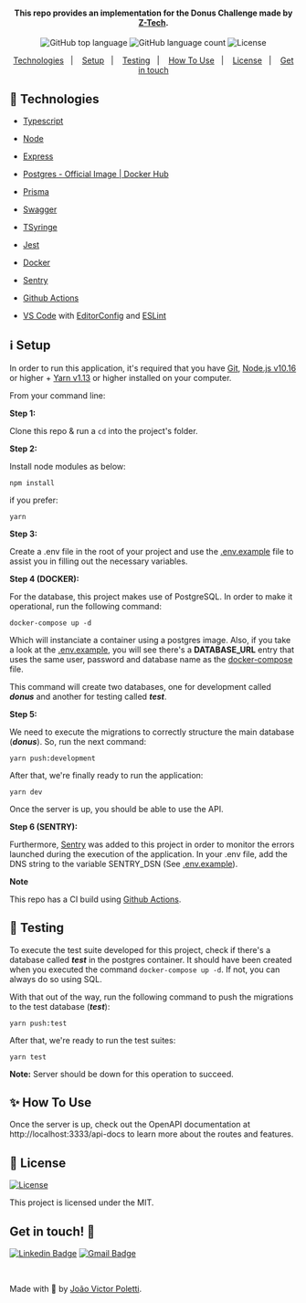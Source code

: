 
<h4 align="center">
  This repo provides an implementation for the Donus Challenge made by <a href="https://github.com/ztech-company">Z-Tech</a>.
</h4>
<p align="center">
  <img alt="GitHub top language" src="https://img.shields.io/github/languages/top/joao96/donus-challenge?style=flat-square">
  <img alt="GitHub language count" src="https://img.shields.io/github/languages/count/joao96/donus-challenge?style=flat-square">
  <img alt="License" src="https://img.shields.io/github/license/joao96/donus-challenge?style=flat-square">
</p>

<p align="center">
  <a href="#checkered_flag-technologies">Technologies</a>&nbsp;&nbsp;&nbsp;|&nbsp;&nbsp;&nbsp;
  <a href="#information_source-setup">Setup</a>&nbsp;&nbsp;&nbsp;|&nbsp;&nbsp;&nbsp;
  <a href="#test_tube-testing">Testing</a>&nbsp;&nbsp;&nbsp;|&nbsp;&nbsp;&nbsp;
  <a href="#sparkles-how-to-use">How To Use</a>&nbsp;&nbsp;&nbsp;|&nbsp;&nbsp;&nbsp;
  <a href="#page_facing_up-license">License</a>&nbsp;&nbsp;&nbsp;|&nbsp;&nbsp;&nbsp;
  <a href="#get-in-touch-monocle_face">Get in touch</a>
</p>

## :checkered_flag: Technologies

- [Typescript](https://www.typescriptlang.org/)
- [Node](https://nodejs.org/en/)
- [Express](https://expressjs.com/)
- [Postgres - Official Image | Docker Hub](https://hub.docker.com/_/postgres)
- [Prisma](https://www.prisma.io/)
- [Swagger](https://swagger.io/specification/)
- [TSyringe](https://github.com/microsoft/tsyringe)
- [Jest](https://jestjs.io/)
- [Docker](https://www.docker.com/)
- [Sentry](https://sentry.io/welcome/)
- [Github Actions](https://github.com/features/actions)

- [VS Code][vc] with [EditorConfig][vceditconfig] and [ESLint][vceslint]

## :information_source: Setup

In order to run this application, it's required that you have [Git](https://git-scm.com), [Node.js v10.16][nodejs] or higher + [Yarn v1.13][yarn] or higher installed on your computer. 

From your command line:


**Step 1:** 

Clone this repo & run a `cd` into the project's folder.

**Step 2:** 

Install node modules as below:

```
npm install
```

if you prefer:

```
yarn
```

**Step 3:** 

Create a .env file in the root of your project and use the [.env.example](https://github.com/joao96/donus-challenge/blob/master/.env.example) file to assist you in filling out the necessary variables.

**Step 4 (DOCKER):**

For the database, this project makes use of PostgreSQL. In order to make it operational, run the following command:

```
docker-compose up -d
```

Which will instanciate a container using a postgres image. Also, if you take a look at the [.env.example](https://github.com/joao96/donus-challenge/blob/master/.env.example), you will see there's a **DATABASE_URL** entry that uses the same user, password and database name as the [docker-compose](https://github.com/joao96/space-flight-news-challenge/blob/master/docker-compose.yml) file.

This command will create two databases, one for development called **_donus_** and another for testing called **_test_**.

**Step 5:**

We need to execute the migrations to correctly structure the main database (**_donus_**). So, run the next command:

```
yarn push:development
```

After that, we're finally ready to run the application:

```
yarn dev
```

Once the server is up, you should be able to use the API.


**Step 6 (SENTRY):**

Furthermore, [Sentry](https://sentry.io/welcome/) was added to this project in order to monitor the errors launched during the execution of the application. 
In your .env file, add the DNS string to the variable SENTRY_DSN (See [.env.example](https://github.com/joao96/donus-challenge/blob/master/.env.example)).

**Note**

This repo has a CI build using [Github Actions](https://github.com/features/actions).

## :test_tube: Testing

To execute the test suite developed for this project, check if there's a database called **_test_** in the postgres container. It should have been created when you executed the command  ```docker-compose up -d```. If not, you can always do so using SQL.

With that out of the way, run the following command to push the migrations to the test database (**_test_**):

```
yarn push:test
```

After that, we're ready to run the test suites:

```
yarn test
```

**Note:** Server should be down for this operation to succeed.

## :sparkles: How To Use

Once the server is up, check out the OpenAPI documentation at http://localhost:3333/api-docs to learn more about the routes and features.

## :page_facing_up: License

<a href="https://github.com/joao96/donus-challenge/blob/master/LICENSE">
    <img alt="License" src="https://img.shields.io/github/license/joao96/donus-challenge">
</a>

<br />

This project is licensed under the MIT.


## Get in touch! :monocle_face:

[![Linkedin Badge](https://img.shields.io/badge/-João%20Victor%20Poletti-0e76a8?style=flat-square&logo=Linkedin&logoColor=white&link=https://www.linkedin.com/in/jvpoletti/)](https://www.linkedin.com/in/jvpoletti/)
[![Gmail Badge](https://img.shields.io/badge/-jvpoletti@gmail.com-ff512f?style=flat-square&logo=Gmail&logoColor=white&link=mailto:jvpoletti@gmail.com)](mailto:jvpoletti@gmail.com)

<br />

Made with :green_heart: by [João Victor Poletti](https://github.com/joao96).

[nodejs]: https://nodejs.org/
[yarn]: https://yarnpkg.com/
[vc]: https://code.visualstudio.com/
[vceditconfig]: https://marketplace.visualstudio.com/items?itemName=EditorConfig.EditorConfig
[vceslint]: https://marketplace.visualstudio.com/items?itemName=dbaeumer.vscode-eslint
 
